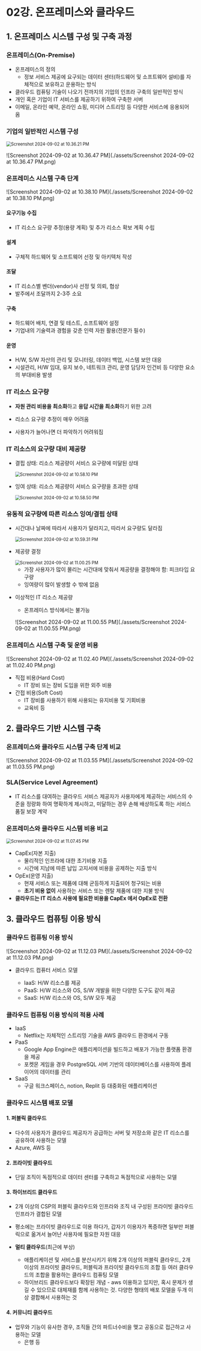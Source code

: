 # 02강. 온프레미스와 클라우드

## 1. 온프레미스 시스템 구성 및 구축 과정

### 온프레미스(On-Premise)

- 온프레미스의 정의
  - 정보 서비스 제공에 요구되는 데이터 센터(하드웨어 및 소프트웨어 설비)를 자체적으로 보유하고 운용하는 방식
- 클라우드 컴퓨팅 기술이 나오기 전까지의 기업의 인프라 구축의 일반적인 방식
- 개인 혹은 기업이 IT 서비스를 제공하기 위하여 구축한 서버
- 이메일, 온라인 예약, 온라인 쇼핑, 미디어 스트리밍 등 다양한 서비스에 응용되어 옴



### 기업의 일반적인 시스템 구성

<img src="./assets/Screenshot 2024-09-02 at 10.36.21 PM.png" alt="Screenshot 2024-09-02 at 10.36.21 PM" style="zoom:80%;" />

![Screenshot 2024-09-02 at 10.36.47 PM](./assets/Screenshot 2024-09-02 at 10.36.47 PM.png)



### 온프레미스 시스템 구축 단계

![Screenshot 2024-09-02 at 10.38.10 PM](./assets/Screenshot 2024-09-02 at 10.38.10 PM.png)

#### 요구기능 수집

- IT 리소스 요구량 추정(용량 계획) 및 추가 리소스 확보 계획 수립

#### 설계

- 구체적 하드웨어 및 소프트웨어 선정 및 아키텍처 작성

#### 조달

- IT 리소스별 벤더(vendor)사 선정 및 의뢰, 협상
- 발주에서 조달까지 2-3주 소요

#### 구축

- 하드웨어 배치, 연결 및 테스트, 소프트웨어 설정
- 기업내의 기술력과 경험을 갖춘 인력 자원 활용(전문가 필수)

#### 운영

- H/W, S/W 자산의 관리 및 모니터링, 데이터 백업, 시스템 보안 대응
- 시설관리, H/W 임대, 유지 보수, 네트워크 관리, 운영 담당자 인건비 등 다양한 요소의 부대비용 발생



### IT 리소스 요구량

- **자원 관리 비용을 최소화**하고 **응답 시간을 최소화**하기 위한 고려

- 리소스 요구량 추정이 매우 어려움

- 사용자가 늘어나면 더 파악하기 어려워짐



### IT 리소스의 요구량 대비 제공량

- 결핍 상태: 리소스 제공량이 서비스 요구량에 미달된 상태

  <img src="./assets/Screenshot 2024-09-02 at 10.58.10 PM.png" alt="Screenshot 2024-09-02 at 10.58.10 PM" style="zoom:80%;" />

- 잉여 상태: 리소스 제공량이 서비스 요구량을 초과한 상태

  <img src="./assets/Screenshot 2024-09-02 at 10.58.50 PM.png" alt="Screenshot 2024-09-02 at 10.58.50 PM" style="zoom:80%;" />



### 유동적 요구량에 따른 리소스 잉여/결핍 상태

- 시간대나 날짜에 따라서 사용자가 달라지고, 따라서 요구량도 달라짐

  <img src="./assets/Screenshot 2024-09-02 at 10.59.31 PM.png" alt="Screenshot 2024-09-02 at 10.59.31 PM" style="zoom:80%;" />

- 제공량 결정

  <img src="./assets/Screenshot 2024-09-02 at 11.00.25 PM.png" alt="Screenshot 2024-09-02 at 11.00.25 PM" style="zoom:80%;" />

  - 가장 사용자가 많이 몰리는 시간대에 맞춰서 제공량을 결정해야 함: 피크타입 요구량
  - 잉여량이 많이 발생할 수 밖에 없음

- 이상적인 IT 리소스 제공량

  - 온프레미스 방식에서는 불가능

  ![Screenshot 2024-09-02 at 11.00.55 PM](./assets/Screenshot 2024-09-02 at 11.00.55 PM.png)



### 온프레미스 시스템 구축 및 운영 비용

![Screenshot 2024-09-02 at 11.02.40 PM](./assets/Screenshot 2024-09-02 at 11.02.40 PM.png)

- 직접 비용(Hard Cost)
  - IT 장비 또는 장비 도입을 위한 외주 비용
- 간접 비용(Soft Cost)
  - IT 장비를 사용하기 위해 사용되는 유지비용 및 기회비용
  - 교육비 등



## 2. 클라우드 기반 시스템 구축

### 온프레미스와 클라우드 시스템 구축 단계 비교

![Screenshot 2024-09-02 at 11.03.55 PM](./assets/Screenshot 2024-09-02 at 11.03.55 PM.png)



### SLA(Service Level Agreement)

- IT 리소스를 대여하는 클라우드 서비스 제공자가 사용자에게 제공하는 서비스의 수준을 정량화 하여 명확하게 제시하고, 미달하는 경우 손해 배상하도록 하는 서비스 품질 보장 계약



### 온프레미스와 클라우드 시스템 비용 비교

<img src="./assets/Screenshot 2024-09-02 at 11.07.45 PM.png" alt="Screenshot 2024-09-02 at 11.07.45 PM" style="zoom:80%;" />

- CapEx(자본 지출)
  - 물리적인 인프라에 대한 초기비용 지출
  - 시간에 지남에 따른 납입 고지서에 비용을 공제하는 지출 방식
- OpEx(운영 지출)
  - 현재 서비스 또는 제품에 대해 균등하게 지출되어 청구되는 비용
  - **초기 비용 없이** 사용하는 서비스 또는 렌탈 제품에 대한 지불 방식
- **클라우드는 IT 리소스 사용에 필요한 비용을 CapEx 에서 OpEx로 전환**



## 3. 클라우드 컴퓨팅 이용 방식

### 클라우드 컴퓨팅 이용 방식

![Screenshot 2024-09-02 at 11.12.03 PM](./assets/Screenshot 2024-09-02 at 11.12.03 PM.png)

- 클라우드 컴퓨터 서비스 모델

  - IaaS: H/W 리소스를 제공
  - PaaS: H/W 리소스와 OS, S/W 개발을 위한 다양한 도구도 같이 제공
  - SaaS: H/W 리소스와  OS, S/W 모두 제공

  

### 클라우드 컴퓨팅 이용 방식의 적용 사례

- IaaS
  - Netflix는 자체적인 스트리밍 기술을 AWS 클라우드 환경에서 구동
- PaaS
  - Google App Engine은 애플리케이션을 빌드하고 배포가 가능한 플랫폼 환경을 제공
  - 포켓몬 게임을 경우 PostgreSQL 서버 기반의 데이터베이스를 사용하여 플레이어의 데이터를 관리
- SaaS
  - 구글 워크스페이스, notion, Replit 등 대중화된 애플리케이션



### 클라우드 시스템 배포 모델

#### 1. 퍼블릭 클라우드

- 다수의 사용자가 클라우드 제공자가 공급하는 서버 및 저장소와 같은 IT 리소스를 공유하여 사용하는 모델
- Azure, AWS 등



#### 2. 프라이빗 클라우드

- 단일 조직이 독점적으로 데이터 센터를 구축하고 독점적으로 사용하는 모델



#### 3. 하이브리드 클라우드

- 2개 이상의 CSP의 퍼블릭 클라우드와 인프라와 조직 내 구성된 프라이빗 클라우드 인프라가 결합된 모델
- 평소에는 프라이빗 클라우드로 이용 하다가, 갑자기 이용자가 폭증하면 일부만 퍼블릭으로 옮겨서 늘어난 사용자에 필요한 자원 대응

- **멀티 클라우드**(최근에 부상)
  - 애플리케이션 및 서비스를 분산시키기 위해 2개 이상의 퍼블릭 클라우드, 2개 이상의 프라이빗 클라우드, 퍼블릭과 프라이빗 클라우드의 조합 등 여러 클라우드의 조합을 활용하는 클라우드 컴퓨팅 모델
  - 하이브리드 클라우드보다 확장된 개념 - aws 이용하고 있지만, 혹시 문제가 생길 수 있으므로 대체재를 함께 사용하는 것. 다양한 형태의 배포 모델을 두개 이상 결합해서 사용하는 것



#### 4. 커뮤니티 클라우드

- 업무와 기능이 유사한 경우, 조직들 간의 파트너수비을 맺고 공동으로 접근하고 사용하는 모델
  - 은행 등

